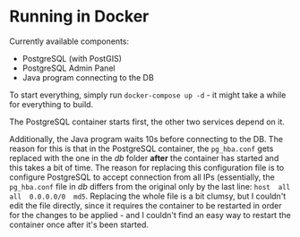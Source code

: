 # Running in Docker
Currently available components:
* PostgreSQL (with PostGIS)
* PostgreSQL Admin Panel
* Java program connecting to the DB

To start everything, simply run `docker-compose up -d` - it might take a while for everything to build.

The PostgreSQL container starts first, the other two services depend on it.

Additionally, the Java program waits 10s before connecting to the DB. The reason for this is that in the PostgreSQL container, 
the `pg_hba.conf` gets replaced with the one in the _db_ folder **after** the container has started and this takes a bit of time. 
The reason for replacing this configuration file is to configure PostgreSQL to accept connection from all IPs (essentially, 
the `pg_hba.conf` file in _db_ differs from the original only by the last line: `host  all  all  0.0.0.0/0  md5`. Replacing 
the whole file is a bit clumsy, but I couldn't edit the file directly, since it requires the container to be restarted in order 
for the changes to be applied - and I couldn't find an easy way to restart the container once after it's been started.
